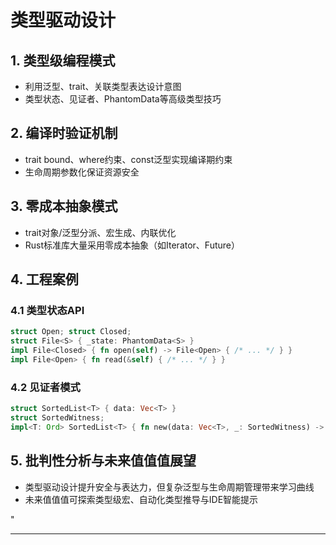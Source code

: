﻿# 类型驱动设计

## 1. 类型级编程模式

- 利用泛型、trait、关联类型表达设计意图
- 类型状态、见证者、PhantomData等高级类型技巧

## 2. 编译时验证机制

- trait bound、where约束、const泛型实现编译期约束
- 生命周期参数化保证资源安全

## 3. 零成本抽象模式

- trait对象/泛型分派、宏生成、内联优化
- Rust标准库大量采用零成本抽象（如Iterator、Future）

## 4. 工程案例

### 4.1 类型状态API

```rust
struct Open; struct Closed;
struct File<S> { _state: PhantomData<S> }
impl File<Closed> { fn open(self) -> File<Open> { /* ... */ } }
impl File<Open> { fn read(&self) { /* ... */ } }
```

### 4.2 见证者模式

```rust
struct SortedList<T> { data: Vec<T> }
struct SortedWitness;
impl<T: Ord> SortedList<T> { fn new(data: Vec<T>, _: SortedWitness) -> Self { /* ... */ } }
```

## 5. 批判性分析与未来值值值展望

- 类型驱动设计提升安全与表达力，但复杂泛型与生命周期管理带来学习曲线
- 未来值值值可探索类型级宏、自动化类型推导与IDE智能提示

"

---
